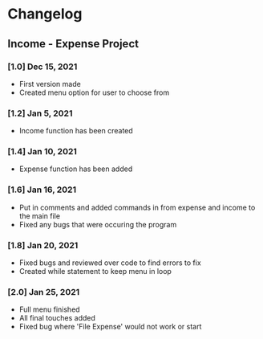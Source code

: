 # Changelog

## Income - Expense Project
### [1.0] Dec 15, 2021
- First version made
- Created menu option for user to choose from

### [1.2] Jan 5, 2021
- Income function has been created

### [1.4] Jan 10, 2021
- Expense function has been added

### [1.6] Jan 16, 2021
- Put in comments and added commands in from expense and income to the main file
- Fixed any bugs that were occuring the program

### [1.8] Jan 20, 2021
- Fixed bugs and reviewed over code to find errors to fix
- Created while statement to keep menu in loop

### [2.0] Jan 25, 2021
- Full menu finished
- All final touches added
- Fixed bug where 'File Expense' would not work or start
